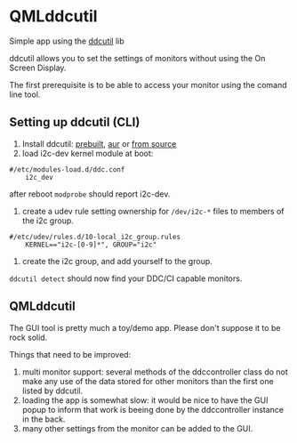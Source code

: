 # QMLddcutil
Simple app using the [ddcutil](http://www.ddcutil.com/) lib

ddcutil allows you to set the settings of monitors without using the On Screen Display.

The first prerequisite is to be able to access your monitor using the comand line tool.

## Setting up ddcutil (CLI)
1. Install ddcutil: [prebuilt](http://www.ddcutil.com/#installing-ddcutil-from-prebuilt-packages), [aur](https://aur.archlinux.org/packages/ddcutil-git/) or [from source](http://www.ddcutil.com/building/)
1. load i2c-dev kernel module at boot:
```
#/etc/modules-load.d/ddc.conf
    i2c_dev
```
after reboot `modprobe` should report i2c-dev.
1. create a udev rule setting ownership for `/dev/i2c-*` files to members of the i2c group.
```
#/etc/udev/rules.d/10-local_i2c_group.rules
    KERNEL=="i2c-[0-9]*", GROUP="i2c"
```
1. create the i2c group, and add yourself to the group.

`ddcutil detect` should now find your DDC/CI capable monitors.

## QMLddcutil
The GUI tool is pretty much a toy/demo app. Please don't suppose it to be rock solid.

Things that need to be improved:
1. multi monitor support: several methods of the ddccontroller class do not make any use of the data stored for other monitors than the first one listed by ddcutil.
1. loading the app is somewhat slow: it would be nice to have the GUI popup to inform that work is beeing done by the ddccontroller instance in the back.
1. many other settings from the monitor can be added to the GUI.
